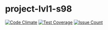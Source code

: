 # project-lvl1-s98
[![Code Climate](https://codeclimate.com/github/Konstantin6487/project-lvl1-s98/badges/gpa.svg)](https://codeclimate.com/github/Konstantin6487/project-lvl1-s98) [![Test Coverage](https://codeclimate.com/github/Konstantin6487/project-lvl1-s98/badges/coverage.svg)](https://codeclimate.com/github/Konstantin6487/project-lvl1-s98/coverage) [![Issue Count](https://codeclimate.com/github/Konstantin6487/project-lvl1-s98/badges/issue_count.svg)](https://codeclimate.com/github/Konstantin6487/project-lvl1-s98)
